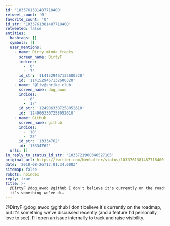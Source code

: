 ```yaml
---
id: '1033761381487718400'
retweet_count: '0'
favorite_count: '0'
id_str: '1033761381487718400'
retweeted: false
entities:
  hashtags: []
  symbols: []
  user_mentions:
    - name: Dirty minda freeks
      screen_name: DirtyF
      indices:
        - '0'
        - '7'
      id_str: '1141529467132600320'
      id: '1141529467132600320'
    - name: '@liv@shrike.club'
      screen_name: dog_awoo
      indices:
        - '8'
        - '17'
      id_str: '1249063307258052610'
      id: '1249063307258052610'
    - name: GitHub
      screen_name: github
      indices:
        - '18'
        - '25'
      id_str: '13334762'
      id: '13334762'
  urls: []
in_reply_to_status_id_str: '1033721900340527105'
original_url: https://twitter.com/benbalter/status/1033761381487718400
date: '2018-08-26T17:01:34.000Z'
sitemap: false
robots: noindex
reply: true
title: >-
  @DirtyF @dog_awoo @github I don't believe it's currently on the roadmap, but
  it's something we've di…
---
```


@DirtyF @dog_awoo @github I don't believe it's currently on the roadmap, but it's something we've discussed recently (and a feature I'd personally love to see). I'll open an issue internally to track and raise visibility.
